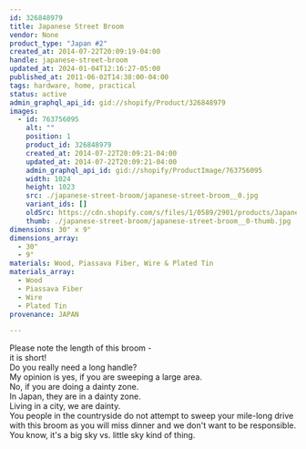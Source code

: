 ```yaml
---
id: 326848979
title: Japanese Street Broom
vendor: None
product_type: "Japan #2"
created_at: 2014-07-22T20:09:19-04:00
handle: japanese-street-broom
updated_at: 2024-01-04T12:16:27-05:00
published_at: 2011-06-02T14:38:00-04:00
tags: hardware, home, practical
status: active
admin_graphql_api_id: gid://shopify/Product/326848979
images:
  - id: 763756095
    alt: ""
    position: 1
    product_id: 326848979
    created_at: 2014-07-22T20:09:21-04:00
    updated_at: 2014-07-22T20:09:21-04:00
    admin_graphql_api_id: gid://shopify/ProductImage/763756095
    width: 1024
    height: 1023
    src: ./japanese-street-broom/japanese-street-broom__0.jpg
    variant_ids: []
    oldSrc: https://cdn.shopify.com/s/files/1/0589/2901/products/Japanese-Street-Broom_1.jpeg?v=1406074161
    thumb: ./japanese-street-broom/japanese-street-broom__0-thumb.jpg
dimensions: 30" x 9"
dimensions_array:
  - 30"
  - 9"
materials: Wood, Piassava Fiber, Wire & Plated Tin
materials_array:
  - Wood
  - Piassava Fiber
  - Wire
  - Plated Tin
provenance: JAPAN

---
```


Please note the length of this broom -  
it is short!  
Do you really need a long handle?  
My opinion is yes, if you are sweeping a large area.  
No, if you are doing a dainty zone.  
In Japan, they are in a dainty zone.  
Living in a city, we are dainty.  
You people in the countryside do not attempt to sweep your mile-long drive  
with this broom as you will miss dinner and we don't want to be responsible.  
You know, it's a big sky vs. little sky kind of thing.